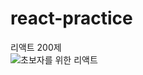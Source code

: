# react-practice
리액트 200제<br>
![초보자를 위한 리액트](https://github.com/user-attachments/assets/797aac2b-710c-432e-a8ef-34d210072fc3)
